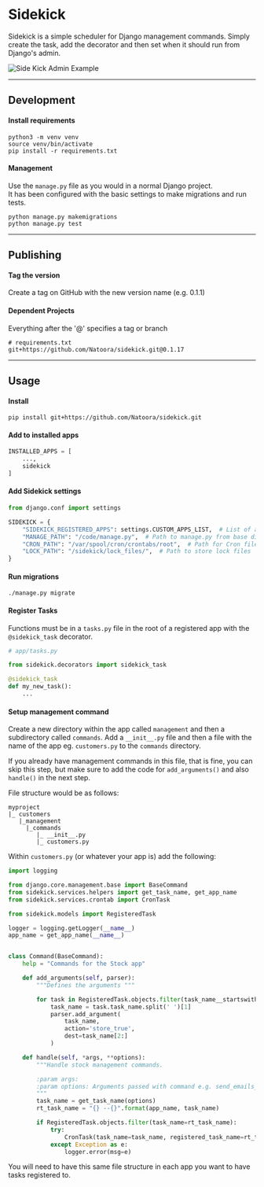 # Sidekick

Sidekick is a simple scheduler for Django management commands.  Simply create the task, add the decorator and then 
set when it should run from Django's admin. 

![Side Kick Admin Example](./sidekick/static/images/SideKickAdmin.png?raw=true "Side Kick Admin Example")


---

## Development

#### Install requirements
```shell
python3 -m venv venv
source venv/bin/activate
pip install -r requirements.txt
```

#### Management
Use the `manage.py` file as you would in a normal Django project.  
It has been configured with the basic settings to make migrations and run tests.
```shell
python manage.py makemigrations
python manage.py test
```

---

## Publishing

#### Tag the version
Create a tag on GitHub with the new version name (e.g. 0.1.1)

#### Dependent Projects
Everything after the '@' specifies a tag or branch
```shell
# requirements.txt
git+https://github.com/Natoora/sidekick.git@0.1.17
```

---

## Usage

#### Install
```shell
pip install git+https://github.com/Natoora/sidekick.git
```

#### Add to installed apps
```python
INSTALLED_APPS = [
    ...,
    sidekick
]
```

#### Add Sidekick settings

```python
from django.conf import settings

SIDEKICK = {
    "SIDEKICK_REGISTERED_APPS": settings.CUSTOM_APPS_LIST,  # List of apps to search for tasks in
    "MANAGE_PATH": "/code/manage.py",  # Path to manage.py from base dir
    "CRON_PATH": "/var/spool/cron/crontabs/root",  # Path for Cron file 
    "LOCK_PATH": "/sidekick/lock_files/",  # Path to store lock files 
}
```

#### Run migrations
```shell
./manage.py migrate
```

#### Register Tasks
Functions must be in a `tasks.py` file in the root of a registered app with the `@sidekick_task` decorator.
```python
# app/tasks.py

from sidekick.decorators import sidekick_task

@sidekick_task
def my_new_task():
    ...
```

#### Setup management command

Create a new directory within the app called ``management`` and then a subdirectory called `commands`. Add a
``__init__.py`` file and then a file with the name of the app eg. ``customers.py`` to the ``commands`` directory.

If you already have management commands in this file, that is fine, you can skip this step, but make sure to add the 
code for ``add_arguments()`` and also ``handle()`` in the next step.

File structure would be as follows:

    myproject
    |_ customers
       |_management
         |_commands
            |_ __init__.py
            |_ customers.py

Within ``customers.py`` (or whatever your app is) add the following:

```python
import logging

from django.core.management.base import BaseCommand
from sidekick.services.helpers import get_task_name, get_app_name
from sidekick.services.crontab import CronTask

from sidekick.models import RegisteredTask

logger = logging.getLogger(__name__)
app_name = get_app_name(__name__)


class Command(BaseCommand):
    help = "Commands for the Stock app"

    def add_arguments(self, parser):
        """Defines the arguments """

        for task in RegisteredTask.objects.filter(task_name__startswith=app_name):
            task_name = task.task_name.split(' ')[1]
            parser.add_argument(
                task_name,
                action='store_true',
                dest=task_name[2:]
            )

    def handle(self, *args, **options):
        """Handle stock management commands.

        :param args:
        :param options: Arguments passed with command e.g. send_emails_to_customers, verbosity etc.
        """
        task_name = get_task_name(options)
        rt_task_name = "{} --{}".format(app_name, task_name)

        if RegisteredTask.objects.filter(task_name=rt_task_name):
            try:
                CronTask(task_name=task_name, registered_task_name=rt_task_name, app=app_name).run()
            except Exception as e:
                logger.error(msg=e)
```

You will need to have this same file structure in each app you want to have tasks registered to.
